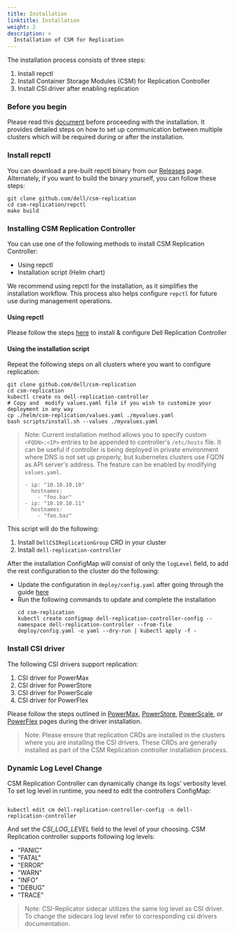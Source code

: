 ```yaml
---
title: Installation
linktitle: Installation
weight: 2
description: >
  Installation of CSM for Replication
---
```


The installation process consists of three steps:

1. Install repctl
2. Install Container Storage Modules (CSM) for Replication Controller
3. Install CSI driver after enabling replication

### Before you begin
Please read this [document](../configmap-secrets) before proceeding with the installation. It provides detailed steps on how to set up communication between multiple
clusters which will be required during or after the installation.

### Install repctl
You can download a pre-built repctl binary from our [Releases](https://github.com/dell/csm-replication/releases) page.
Alternately, if you want to build the binary yourself, you can follow these steps:
```shell
git clone github.com/dell/csm-replication
cd csm-replication/repctl
make build
```

### Installing CSM Replication Controller
You can use one of the following methods to install CSM Replication Controller:
* Using repctl
* Installation script (Helm chart)

We recommend using repctl for the installation, as it simplifies the installation workflow. This process also helps configure `repctl`
for future use during management operations.

#### Using repctl
Please follow the steps [here](../install-repctl) to install & configure Dell Replication Controller

#### Using the installation script
Repeat the following steps on all clusters where you want to configure replication:

```shell
git clone github.com/dell/csm-replication
cd csm-replication
kubectl create ns dell-replication-controller
# Copy and  modify values.yaml file if you wish to customize your deployment in any way
cp ./helm/csm-replication/values.yaml ./myvalues.yaml
bash scripts/install.sh --values ./myvalues.yaml
```
>Note: Current installation method allows you to specify custom `<FQDN>:<IP>` entries to be appended to controller's `/etc/hosts` file. It can be useful if controller is being deployed in private environment where DNS is not set up properly, but kubernetes clusters use FQDN as API server's address.
> The feature can be enabled by modifying `values.yaml`.
>``` hostAliases:
> - ip: "10.10.10.10"
>   hostnames: 
>     - "foo.bar"
> - ip: "10.10.10.11"
>   hostnames: 
>     - "foo.baz"

This script will do the following:
1. Install `DellCSIReplicationGroup` CRD in your cluster
2. Install `dell-replication-controller`


After the installation ConfigMap will consist of only the `logLevel` field, to add the rest configuration to the cluster do the following:
* Update the configuration in `deploy/config.yaml` after going through the guide [here](../configmap-secrets)
* Run the following commands to update and complete the installation
  ```shell
  cd csm-replication
  kubectl create configmap dell-replication-controller-config --namespace dell-replication-controller --from-file deploy/config.yaml -o yaml --dry-run | kubectl apply -f -
  ```

### Install CSI driver
The following CSI drivers support replication:
1. CSI driver for PowerMax
2. CSI driver for PowerStore
3. CSI driver for PowerScale
4. CSI driver for PowerFlex

Please follow the steps outlined in [PowerMax](../powermax), [PowerStore](../powerstore), [PowerScale](../powerscale), or [PowerFlex](../powerflex) pages during the driver installation.

>Note: Please ensure that replication CRDs are installed in the clusters where you are installing the CSI drivers. These CRDs are generally installed as part of the CSM Replication controller installation process.

### Dynamic Log Level Change
CSM Replication Controller can dynamically change its logs' verbosity level.
To set log level in runtime, you need to edit the controllers ConfigMap:
```shell
  
kubectl edit cm dell-replication-controller-config -n dell-replication-controller
```
And set the *CSI_LOG_LEVEL* field to the level of your choosing.
CSM Replication controller supports following log levels:
- "PANIC"
- "FATAL"
- "ERROR"
- "WARN"
- "INFO"
- "DEBUG"
- "TRACE"

>Note: CSI-Replicator sidecar utilizes the same log level as CSI driver. To change the sidecars log level refer to corresponding csi drivers documentation.